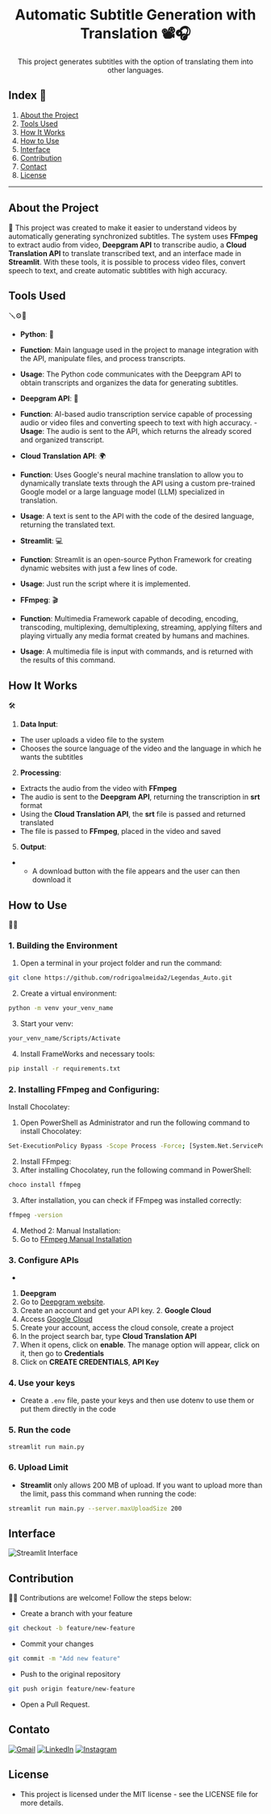 <div align="center">

# Automatic Subtitle Generation with Translation 📽️🎧

This project generates subtitles with the option of translating them into other languages.

</div>

## Index 📇

1. [About the Project](#about-the-project)
2. [Tools Used](#tools-used)
3. [How It Works](#how-it-works)
4. [How to Use](#how-to-use)
5. [Interface](#interface)
6. [Contribution](#contribution)
7. [Contact](#contact)
8. [License](#license)

---

## About the Project
📜
This project was created to make it easier to understand videos by automatically generating synchronized subtitles. The system uses **FFmpeg** to extract audio from video, **Deepgram API** to transcribe audio, a **Cloud Translation API** to translate transcribed text, and an interface made in **Streamlit**. With these tools, it is possible to process video files, convert speech to text, and create automatic subtitles with high accuracy.

## Tools Used
🪛⚙️🔧
- **Python**: 🐍
- **Function**: Main language used in the project to manage integration with the API, manipulate files, and process transcripts.
- **Usage**: The Python code communicates with the Deepgram API to obtain transcripts and organizes the data for generating subtitles.

- **Deepgram API**: 🦑
- **Function**: AI-based audio transcription service capable of processing audio or video files and converting speech to text with high accuracy. - **Usage**: The audio is sent to the API, which returns the already scored and organized transcript.

- **Cloud Translation API**: 🌍
- **Function**: Uses Google's neural machine translation to allow you to dynamically translate texts through the API using a custom pre-trained Google model or a large language model (LLM) specialized in translation.
- **Usage**: A text is sent to the API with the code of the desired language, returning the translated text.

- **Streamlit**: 💻
- **Function**: Streamlit is an open-source Python Framework for creating dynamic websites with just a few lines of code.
- **Usage**: Just run the script where it is implemented.

- **FFmpeg**: 🎬
- **Function**: Multimedia Framework capable of decoding, encoding, transcoding, multiplexing, demultiplexing, streaming, applying filters and playing virtually any media format created by humans and machines.
- **Usage**: A multimedia file is input with commands, and is returned with the results of this command.

## How It Works
🛠️
1. **Data Input**:
- The user uploads a video file to the system
- Chooses the source language of the video and the language in which he wants the subtitles

2. **Processing**:
- Extracts the audio from the video with **FFmpeg**
- The audio is sent to the **Deepgram API**, returning the transcription in **srt** format
- Using the **Cloud Translation API**, the **srt** file is passed and returned translated
- The file is passed to **FFmpeg**, placed in the video and saved

5. **Output**:
- - A download button with the file appears and the user can then download it

## How to Use
🤳🏽
### 1. Building the Environment

1. Open a terminal in your project folder and run the command:
  ```bash
  git clone https://github.com/rodrigoalmeida2/Legendas_Auto.git
  ```
2. Create a virtual environment:
  ```bash
  python -m venv your_venv_name
  ```
3. Start your venv:
  ```bash
  your_venv_name/Scripts/Activate
  ```
4. Install FrameWorks and necessary tools:
  ```bash
  pip install -r requirements.txt
  ```
### 2. Installing FFmpeg and Configuring:

Install Chocolatey:

1. Open PowerShell as Administrator and run the following command to install Chocolatey:
  ```bash
  Set-ExecutionPolicy Bypass -Scope Process -Force; [System.Net.ServicePointManager]::SecurityProtocol = [System.Net.ServicePointManager]::SecurityProtocol -bor 3072; iex ((New-Object System.Net.WebClient).DownloadString('https://community.chocolatey.org/install.ps1'))
  ```
2. Install FFmpeg:
1. After installing Chocolatey, run the following command in PowerShell:
```bash
choco install ffmpeg
```
3. After installation, you can check if FFmpeg was installed correctly:
```bash
ffmpeg -version
```
4. Method 2: Manual Installation:
1. Go to [FFmpeg Manual Installation](https://youtu.be/Q267RF1I3GE)

### 3. Configure APIs
-
1. **Deepgram**
1. Go to [Deepgram website](https://deepgram.com).
2. Create an account and get your API key. 2. **Google Cloud**
1. Access [Google Cloud](cloud.google.com)
2. Create your account, access the cloud console, create a project
3. In the project search bar, type **Cloud Translation API**
4. When it opens, click on **enable**. The manage option will appear, click on it, then go to **Credentials**
5. Click on **CREATE CREDENTIALS**, **API Key**

### 4. Use your keys
- Create a ```.env``` file, paste your keys and then use dotenv to use them or put them directly in the code

### 5. Run the code
```bash
streamlit run main.py
```
### 6. Upload Limit
- **Streamlit** only allows 200 MB of upload. If you want to upload more than the limit, pass this command when running the code:
```bash
streamlit run main.py --server.maxUploadSize 200
```

## Interface

![Streamlit Interface](https://github.com/user-attachments/assets/fccc882b-f43d-4e64-b6a7-e523cbc10989)


## Contribution
🙏🏼
Contributions are welcome! Follow the steps below:

- Create a branch with your feature
```bash
git checkout -b feature/new-feature
```
- Commit your changes
```bash
git commit -m "Add new feature"
```
- Push to the original repository
```bash
git push origin feature/new-feature
```
- Open a Pull Request.

## Contato  
<p align="left">
  <a href="mailto:rodrigoalmeida350.ra@gmail.com" title="Gmail">
  <img src="https://img.shields.io/badge/-Gmail-FF0000?style=flat-square&labelColor=FF0000&logo=gmail&logoColor=white&link=LINK-DO-SEU-GMAIL" alt="Gmail"/></a>
  <a href="https://www.linkedin.com/in/rodrigo101/" title="LinkedIn">
  <img src="https://img.shields.io/badge/-Linkedin-0e76a8?style=flat-square&logo=Linkedin&logoColor=white&link=LINK-DO-SEU-LINKEDIN" alt="LinkedIn"/></a>
  <a href="https://www.instagram.com/rodrigoalmeida2k/" title="Instagram">
  <img src="https://img.shields.io/badge/-Instagram-DF0174?style=flat-square&labelColor=DF0174&logo=instagram&logoColor=white&link=LINK-DO-SEU-INSTAGRAM" alt="Instagram"/></a>
</p>

## License
- This project is licensed under the MIT license - see the LICENSE file for more details.
